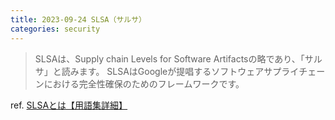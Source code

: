 ```yaml
---
title: 2023-09-24 SLSA（サルサ）
categories: security
---
```


> SLSAは、Supply chain Levels for Software Artifactsの略であり、「サルサ」と読みます。
SLSAはGoogleが提唱するソフトウェアサプライチェーンにおける完全性確保のためのフレームワークです。

ref. [SLSAとは【用語集詳細】](https://www.sompocybersecurity.com/column/glossary/slsa)

